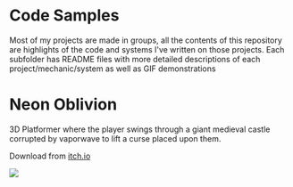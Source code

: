 # Code Samples
Most of my projects are made in groups, all the contents of this repository are highlights of the code and systems I've written on those projects.
Each subfolder has README files with more detailed descriptions of each project/mechanic/system as well as GIF demonstrations

# Neon Oblivion
3D Platformer where the player swings through a giant medieval castle corrupted by vaporwave to lift a curse placed upon them.

Download from [itch.io](https://launchpad-macaque.itch.io/neon-oblivion)

![](Neon%20Oblivion/gifs/neonOblivion_Shot1.gif)
